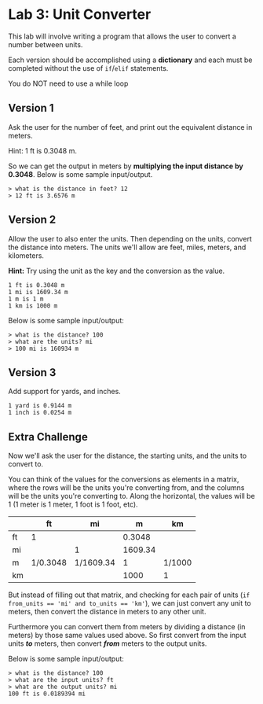 # Lab 3: Unit Converter

This lab will involve writing a program that allows the user to convert a number between units.

Each version should be accomplished using a **dictionary** and each must be completed without the use of `if`/`elif` statements.

You do NOT need to use a while loop

## Version 1

Ask the user for the number of feet, and print out the equivalent distance in meters.

Hint: 1 ft is 0.3048 m.

So we can get the output in meters by **multiplying the input distance by 0.3048**. Below is some sample input/output.

```
> what is the distance in feet? 12
> 12 ft is 3.6576 m
```

## Version 2

Allow the user to also enter the units. Then depending on the units, convert the distance into meters. The units we'll allow are feet, miles, meters, and kilometers.

**Hint:** Try using the unit as the key and the conversion as the value.

```
1 ft is 0.3048 m
1 mi is 1609.34 m
1 m is 1 m
1 km is 1000 m
```

Below is some sample input/output:

```
> what is the distance? 100
> what are the units? mi
> 100 mi is 160934 m
```

## Version 3

Add support for yards, and inches.

```
1 yard is 0.9144 m
1 inch is 0.0254 m
```

## Extra Challenge

Now we'll ask the user for the distance, the starting units, and the units to convert to.

You can think of the values for the conversions as elements in a matrix, where the rows will be the units you're converting from, and the columns will be the units you're converting to. Along the horizontal, the values will be 1 (1 meter is 1 meter, 1 foot is 1 foot, etc).

|     | ft       | mi        | m       | km     |
| --- | -------- | --------- | ------- | ------ |
| ft  | 1        |           | 0.3048  |        |
| mi  |          | 1         | 1609.34 |        |
| m   | 1/0.3048 | 1/1609.34 | 1       | 1/1000 |
| km  |          |           | 1000    | 1      |

But instead of filling out that matrix, and checking for each pair of units (`if from_units == 'mi' and to_units == 'km'`), we can just convert any unit to meters, then convert the distance in meters to any other unit.

Furthermore you can convert them from meters by dividing a distance (in meters) by those same values used above. So first convert from the input units **_to_** meters, then convert **_from_** meters to the output units.

Below is some sample input/output:

```
> what is the distance? 100
> what are the input units? ft
> what are the output units? mi
100 ft is 0.0189394 mi
```
